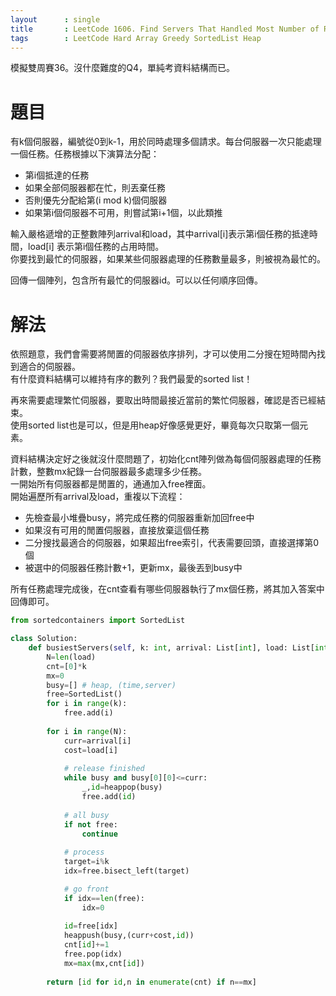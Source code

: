 ```yaml
--- 
layout      : single
title       : LeetCode 1606. Find Servers That Handled Most Number of Requests
tags        : LeetCode Hard Array Greedy SortedList Heap
---
```

模擬雙周賽36。沒什麼難度的Q4，單純考資料結構而已。

# 題目
有k個伺服器，編號從0到k-1，用於同時處理多個請求。每台伺服器一次只能處理一個任務。任務根據以下演算法分配：  
- 第i個抵達的任務  
- 如果全部伺服器都在忙，則丟棄任務  
- 否則優先分配給第(i mod k)個伺服器  
- 如果第i個伺服器不可用，則嘗試第i+1個，以此類推  

輸入嚴格遞增的正整數陣列arrival和load，其中arrival[i]表示第i個任務的抵達時間，load[i] 表示第i個任務的占用時間。  
你要找到最忙的伺服器，如果某些伺服器處理的任務數量最多，則被視為最忙的。  

回傳一個陣列，包含所有最忙的伺服器id。可以以任何順序回傳。

# 解法
依照題意，我們會需要將閒置的伺服器依序排列，才可以使用二分搜在短時間內找到適合的伺服器。  
有什麼資料結構可以維持有序的數列？我們最愛的sorted list！  

再來需要處理繁忙伺服器，要取出時間最接近當前的繁忙伺服器，確認是否已經結束。  
使用sorted list也是可以，但是用heap好像感覺更好，畢竟每次只取第一個元素。  

資料結構決定好之後就沒什麼問題了，初始化cnt陣列做為每個伺服器處理的任務計數，整數mx紀錄一台伺服器最多處理多少任務。  
一開始所有伺服器都是閒置的，通通加入free裡面。  
開始遍歷所有arrival及load，重複以下流程：  
- 先檢查最小堆疊busy，將完成任務的伺服器重新加回free中  
- 如果沒有可用的閒置伺服器，直接放棄這個任務  
- 二分搜找最適合的伺服器，如果超出free索引，代表需要回頭，直接選擇第0個  
- 被選中的伺服器任務計數+1，更新mx，最後丟到busy中  

所有任務處理完成後，在cnt查看有哪些伺服器執行了mx個任務，將其加入答案中回傳即可。

```python
from sortedcontainers import SortedList

class Solution:
    def busiestServers(self, k: int, arrival: List[int], load: List[int]) -> List[int]:
        N=len(load)
        cnt=[0]*k
        mx=0
        busy=[] # heap, (time,server)
        free=SortedList()
        for i in range(k):
            free.add(i)
        
        for i in range(N):
            curr=arrival[i]
            cost=load[i]
            
            # release finished
            while busy and busy[0][0]<=curr:
                _,id=heappop(busy)
                free.add(id)
                
            # all busy
            if not free:
                continue
                
            # process
            target=i%k
            idx=free.bisect_left(target)

            # go front
            if idx==len(free): 
                idx=0
            
            id=free[idx]
            heappush(busy,(curr+cost,id))
            cnt[id]+=1
            free.pop(idx)
            mx=max(mx,cnt[id])
            
        return [id for id,n in enumerate(cnt) if n==mx]
```
